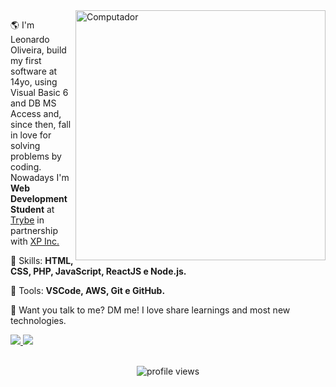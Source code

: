 <img src="https://raw.githubusercontent.com/MicaelliMedeiros/micaellimedeiros/master/image/computer-illustration.png" min-width="400px" max-width="400px" width="400px" align="right" alt="Computador">

<p align="left"> 
  🌎 I'm Leonardo Oliveira, build my first software at 14yo, using Visual Basic 6 and DB MS Access and, since then, fall in love for solving problems by coding. Nowadays I'm <strong>Web Development Student</strong> at <a href="https://betrybe.com/" target="_blank">Trybe</a> in partnership with <a href="https://www.xpinc.com/" target="_blank">XP Inc.</a>
</p>

<p align="left">
  🦄 Skills: <strong>HTML, CSS, PHP, JavaScript, ReactJS e Node.js.</strong>
</p>

<p align="left">
  💼 Tools: <strong>VSCode, AWS, Git e GitHub.</strong>
</p>

<p align="left">
  💌 Want you talk to me? DM me! I love share learnings and most new technologies.
</p>

<p align="left">
  <a href="https://www.linkedin.com/in/leostk" alt="Linkedin">
    <img src="https://img.shields.io/badge/-LinkedIn-%230077B5?style=for-the-badge&logo=linkedin&logoColor=white" target="_blank">
  </a>
  
  <a href="https://t.me/leostk" alt="Telegram">
    <img src="https://img.shields.io/badge/Telegram-2CA5E0?style=for-the-badge&logo=telegram&logoColor=white" target="_blank">
  </a>
</p>
<div align="center">
 <br>
  <img src="https://komarev.com/ghpvc/?username=agsleonardo" alt="profile views" />
</div>
